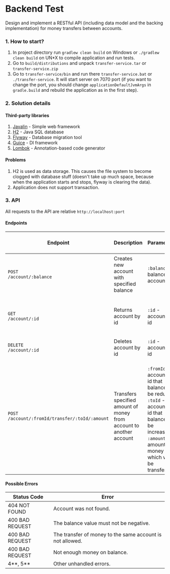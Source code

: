 # Backend Test
Design and implement a RESTful API (including data model and the backing implementation) for
money transfers between accounts.
### 1. How to start? ###
1. In project directory run `gradlew clean build` on Windows or `./gradlew clean build` on UN*X to compile application and run tests.
2. Go to `build/distributions` and unpack `transfer-service.tar` or `transfer-service.zip`
3. Go to `transfer-service/bin` and run there `transfer-service.bat` or `./transfer-service`.
It will start server on 7070 port (if you want to change the port, you should change `applicationDefaultJvmArgs` in `gradle.build`
and rebuild the application as in the first step).

### 2. Solution details ###
#### Third-party libraries ####
1. [Javalin](https://javalin.io/) - Simple web framework
2. [H2](http://www.h2database.com/html/main.html) - Java SQL database
3. [Flyway](https://flywaydb.org) - Database migration tool
4. [Guice](https://github.com/google/guice) - DI framework
5. [Lombok](https://projectlombok.org) - Annotation-based code generator
#### Problems ####
1. H2 is used as data storage. This causes the file system to become clogged with database stuff (doesn't take up much space, because when the application starts and stops, flyway is clearing the data).
2. Application does not support transaction.

### 3. API ###
All requests to the API are relative ```http://localhost:port```
#### Endpoints ####
<table>
    <thead>
        <tr>
            <th>Endpoint</th>
            <th>Description</th>
            <th>Parameters</th>
            <th>Success Response/Status Code</th>
        </tr>
    </thead>
    <tbody>
        <tr>
            <td><code>POST</code><br/><code>/account/:balance</code></td>
            <td>Creates new account with specified balance</td>
            <td><code>:balance</code> - balance on account</td>
            <td><pre>
{
    "id": id,
    "balance": balance
}</pre><br/>201 CREATED
        <tr>
            <td><code>GET</code><br/><code>/account/:id</code></td>
            <td>Returns account by id</td>
            <td><code>:id</code> - account's id</td>
            <td><pre>
{
    "id": id,
    "balance": balance
}</pre><br/>200 OK
	    </td>
        </tr>
        <tr>
	    <td><code>DELETE</code><br/><code>/account/:id</code></td>
            <td>Deletes account by id</td>
            <td><code>:id</code> - account's id</td>
	    <td>-</br>204 NO CONTENT</td>
        </tr>
        <tr>
            <td><code>POST</code><br/><code>/account/:fromId/transfer/:toId/:amount</code></td>
            <td>Transfers specified amount of money from account to another account</td>
            <td>
            	<br/><code>:fromId</code> - account's id that balance will be reduced
                <br/><code>:toId</code> - account's id that balance will be increased
                <br/><code>:amount</code> - amount of money which will be transferred
            </td>
	    <td>-</br>204 NO CONTENT</td>
        </tr>
    </tbody>
</table>

#### Possible Errors ####
<table>
	<thead>
    	<tr>
        	<th>Status Code</th>
            <th>Error</th>
        <tr>
    </thead>
    <tbody>
    	<tr>
        	<td>404 NOT FOUND</td>
        	<td>Account was not found.</td>
        </>
    	<tr>
        	<td>400 BAD REQUEST</td>
        	<td>The balance value must not be negative.</td>
        </>
    	<tr>
        	<td>400 BAD REQUEST</td>
        	<td>The transfer of money to the same account is not allowed.</td>
        </>
    	<tr>
        	<td>400 BAD REQUEST</td>
        	<td>Not enough money on balance.</td>
        </>
    	<tr>
        	<td>4**, 5**</td>
        	<td>Other unhandled errors.</td>
        </>
    </tbody>
</table>
